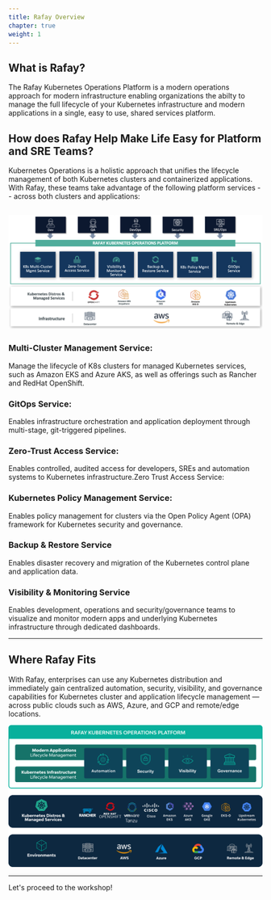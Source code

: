 ```yaml
---
title: Rafay Overview 
chapter: true
weight: 1
---
```



## What is Rafay?

The Rafay Kubernetes Operations Platform is a modern operations approach for modern infrastructure enabling organizations the abilty to manage the full lifecycle of your Kubernetes infrastructure and modern applications in a single, easy to use, shared services platform.

## How does Rafay Help Make Life Easy for Platform and SRE Teams?
Kubernetes Operations is a holistic approach that unifies the lifecycle management of both Kubernetes clusters and containerized applications. With Rafay, these teams take advantage of the following platform services -- across both clusters and applications:


![Rafay Overview](images/Rafay-Services-V3.png)
---

### Multi-Cluster Management Service: 
Manage the lifecycle of K8s clusters for managed Kubernetes services, such as Amazon EKS and Azure AKS, as well as offerings such as Rancher and RedHat OpenShift.

### GitOps Service:
Enables infrastructure orchestration and application deployment through multi-stage, git-triggered pipelines.

### Zero-Trust Access Service:
Enables controlled, audited access for developers, SREs and automation systems to Kubernetes infrastructure.Zero Trust Access Service:

### Kubernetes Policy Management Service:
Enables policy management for clusters via the Open Policy Agent (OPA) framework for Kubernetes security and governance.

### Backup & Restore Service
Enables disaster recovery and migration of the Kubernetes control plane and application data.

### Visibility & Monitoring Service
Enables development, operations and security/governance teams to visualize and monitor modern apps and underlying Kubernetes infrastructure through dedicated dashboards.

---

## Where Rafay Fits

With Rafay, enterprises can use any Kubernetes distribution and immediately gain centralized automation, security, visibility, and governance capabilities for Kubernetes cluster and application lifecycle management — across public clouds such as AWS, Azure, and GCP and remote/edge locations.

![Rafay Capabilities](images/Rafay-Capabilities-Blue-2-V5.svg)

---

Let's proceed to the workshop!
